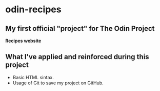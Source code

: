 # odin-recipes

## My first official "project" for The Odin Project
**Recipes website**

## What I've applied and reinforced during this project
- Basic HTML sintax.
- Usage of Git to save my project on GitHub.